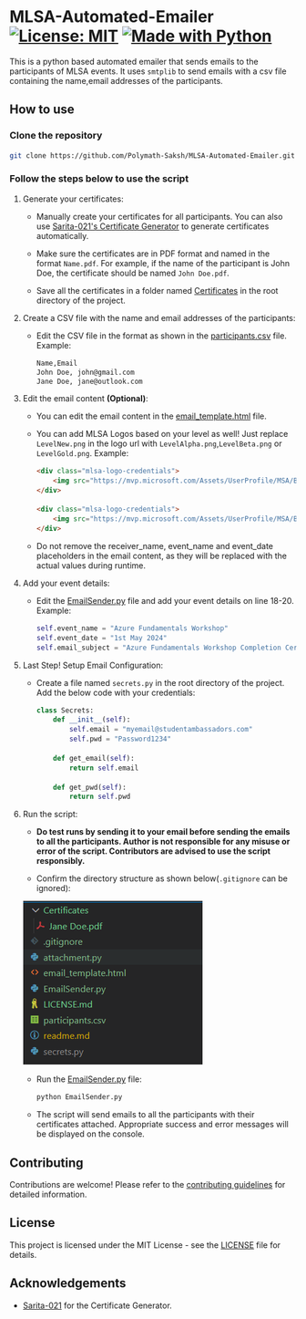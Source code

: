 # MLSA-Automated-Emailer [![License: MIT][License-Badge]](LICENSE.md) [![Made with Python][Python-Badge]](https://www.python.org/) 

This is a python based automated emailer that sends emails to the participants of MLSA events. It uses `smtplib` to send emails with a csv file containing the name,email addresses of the participants.

## How to use

### Clone the repository

```bash
git clone https://github.com/Polymath-Saksh/MLSA-Automated-Emailer.git
```

### Follow the steps below to use the script

1. Generate your certificates:

    - Manually create your certificates for all participants.  You can also use [Sarita-021's Certificate Generator](https://github.com/Sarita-021/MLSA-Certificate-Generator) to generate certificates automatically.

    - Make sure the certificates are in PDF format and named in the format `Name.pdf`. For example, if the name of the participant is John Doe, the certificate should be named `John Doe.pdf`.

    - Save all the certificates in a folder named [Certificates](Certificates) in the root directory of the project.

2. Create a CSV file with the name and email addresses of the participants:

    - Edit the CSV file in the format as shown in the [participants.csv](participants.csv) file.
    Example:

        ```csv
        Name,Email
        John Doe, john@gmail.com
        Jane Doe, jane@outlook.com
        ```

3. Edit the email content **(Optional)**:

    - You can edit the email content in the [email_template.html](email_template.html) file.
    - You can add MLSA Logos based on your level as well! Just replace `LevelNew.png` in the logo url with `LevelAlpha.png`,`LevelBeta.png` or `LevelGold.png`. Example:

        ```html
        <div class="mlsa-logo-credentials">
            <img src="https://mvp.microsoft.com/Assets/UserProfile/MSA/Badge/LevelGold.png" alt="Microsoft Learn Student Ambassador Logo" width="100">
        </div>

        <div class="mlsa-logo-credentials">
            <img src="https://mvp.microsoft.com/Assets/UserProfile/MSA/Badge/LevelNew.png" alt="Microsoft Learn Student Ambassador Logo" width="100">
        </div>
        ```
    - Do not remove the receiver_name, event_name and event_date placeholders in the email content, as they will be replaced with the actual values during runtime.

4. Add your event details:

    - Edit the [EmailSender.py](EmailSender.py) file and add your event details on line 18-20. Example:

        ```python
        self.event_name = "Azure Fundamentals Workshop"
        self.event_date = "1st May 2024"
        self.email_subject = "Azure Fundamentals Workshop Completion Certificate"
        ```

5. Last Step! Setup Email Configuration:

    - Create a file named `secrets.py` in the root directory of the project. Add the below code with your credentials:

        ```python
        class Secrets:
            def __init__(self):
                self.email = "myemail@studentambassadors.com"
                self.pwd = "Password1234"

            def get_email(self):
                return self.email

            def get_pwd(self):
                return self.pwd
        ```

6. Run the script:

    - **Do test runs by sending it to your email before sending the emails to all the participants. Author is not responsible for any misuse or error of the script. Contributors are advised to use the script responsibly.**

    - Confirm the directory structure as shown below(`.gitignore` can be ignored):

    ![Directory](Directory.png)


    - Run the [EmailSender.py](EmailSender.py) file:

        ```bash
        python EmailSender.py
        ```

    - The script will send emails to all the participants with their certificates attached. Appropriate success and error messages will be displayed on the console.

## Contributing

Contributions are welcome! Please refer to the [contributing guidelines](CONTRIBUTING.md) for detailed information.

## License

This project is licensed under the MIT License - see the [LICENSE](LICENSE) file for details.

## Acknowledgements

- [Sarita-021](https://github.com/Sarita-021) for the Certificate Generator.

[License-Badge]:        https://img.shields.io/badge/License-MIT-blue.svg

[Python-Badge]: https://img.shields.io/badge/Python-FFFFFF?logo=python&logoColor=000

